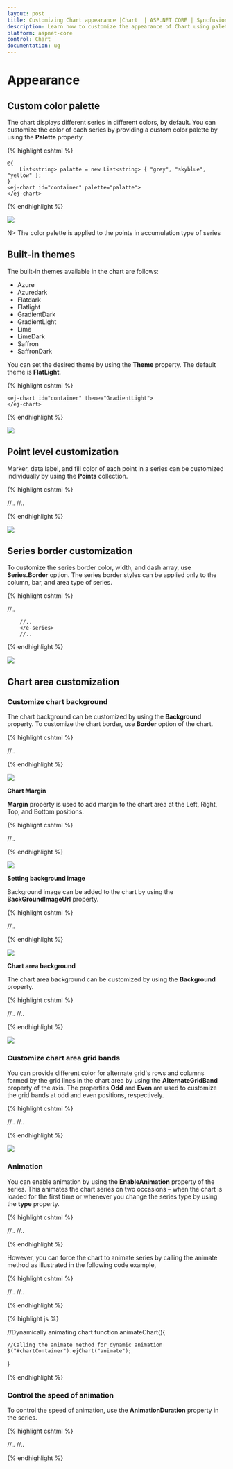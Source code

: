 ```yaml
---
layout: post
title: Customizing Chart appearance |Chart  | ASP.NET CORE | Syncfusion
description: Learn how to customize the appearance of Chart using palettes, themes, color, background and animation. 
platform: aspnet-core
control: Chart
documentation: ug
---
```


# Appearance

## Custom color palette

The chart displays different series in different colors, by default. You can customize the color of each series by providing a custom color palette by using the **Palette** property. 

{% highlight cshtml %}

    @{
        List<string> palatte = new List<string> { "grey", "skyblue", "yellow" };
    }
    <ej-chart id="container" palette="palatte">
    </ej-chart>

{% endhighlight %}


![](Appearance_images/Appearance_img1.png)


N> The color palette is applied to the points in accumulation type of series

## Built-in themes

The built-in themes available in the chart are follows:

* Azure
* Azuredark
* Flatdark
* Flatlight
* GradientDark
* GradientLight
* Lime
* LimeDark
* Saffron
* SaffronDark

You can set the desired theme by using the **Theme** property. The default theme is **FlatLight**.

{% highlight cshtml %}

    <ej-chart id="container" theme="GradientLight">
    </ej-chart>

{% endhighlight %}

![](Appearance_images/Appearance_img2.png)


## Point level customization

Marker, data label, and fill color of each point in a series can be customized individually by using the **Points** collection.

{% highlight cshtml %}

<ej-chart id="container">
        //..
    <e-series name="Silver"><e-marker visible="true"></e-marker>
            <e-points>
                <e-point x="USA" y="50" fill="#E27F2D"></e-point>
             </e-points>
        </e-series>
        //..
</ej-chart>

{% endhighlight %}

![](Appearance_images/Appearance_img3.png)


## Series border customization

To customize the series border color, width, and dash array, use **Series.Border** option. The series border styles can be applied only to the column, bar, and area type of series.

{% highlight cshtml %}

<ej-chart id="container">
        //..
        <e-series name="Silver"><e-border color="blue" width="2" dash-array="5,3"></e-border>
        
        //..
        </e-series>
        //..
</ej-chart>

{% endhighlight %}

![](Appearance_images/Appearance_img4.png)


## Chart area customization

### Customize chart background

The chart background can be customized by using the **Background** property. To customize the chart border, use **Border** option of the chart. 

{% highlight cshtml %}

<ej-chart id="container" background="skyblue"><e-border color="#FF0000" width="2" opacity="0.35"></e-border>
//..
</ej-chart>

{% endhighlight %} 

![](Appearance_images/Appearance_img5.png)


**Chart Margin**

**Margin** property is used to add margin to the chart area at the Left, Right, Top, and Bottom positions.

{% highlight cshtml %}

<ej-chart id="container"><e-margin left="40" right="40" top="40" bottom="40"></e-margin>
//..
</ej-chart>


{% endhighlight %} 

![](Appearance_images/Appearance_img6.png)


**Setting background image**

Background image can be added to the chart by using the **BackGroundImageUrl** property.

{% highlight cshtml %}

<ej-chart id="container" back-ground-image-url="images/chart/wheat.png">
//..
</ej-chart>

{% endhighlight %} 

![](Appearance_images/Appearance_img7.png)


**Chart area background**

The chart area background can be customized by using the **Background** property. 

{% highlight cshtml %}

<ej-chart id="container">
//..
    <e-chart-area background="skyblue"></e-chart-area>
//..

</ej-chart>

{% endhighlight %} 

![](Appearance_images/Appearance_img8.png)


### Customize chart area grid bands

You can provide different color for alternate grid's rows and columns formed by the grid lines in the chart area by using the **AlternateGridBand** property of the axis. The properties **Odd** and **Even** are used to customize the grid bands at odd and even positions, respectively. 

{% highlight cshtml %}

<ej-chart id="container">
//..
    <e-primary-y-axis><e-alternate-grid-band><e-even fill="#A7A9AB" opacity="0.1"></e-even></e-alternate-grid-band>
//..

</ej-chart>

{% endhighlight %} 

![](Appearance_images/Appearance_img9.png)


### Animation

You can enable animation by using the **EnableAnimation** property of the series. This animates the chart series on two occasions – when the chart is loaded for the first time or whenever you change the series type by using the **type** property.

{% highlight cshtml %}

<ej-chart id="container">
//..
<e-chart-series>
    <e-series enable-animation="true"> </e-series>
</e-chart-series>
//..
</ej-chart>

{% endhighlight %}

However, you can force the chart to animate series by calling the animate method as illustrated in the following code example,

{% highlight cshtml %}

<ej-chart id="container">
//..
<e-chart-series>
    <e-series enable-animation="true"> </e-series>
</e-chart-series>
//..
</ej-chart>

{% endhighlight %}

{% highlight js %}

//Dynamically animating chart
function animateChart(){

    //Calling the animate method for dynamic animation
    $("#chartContainer").ejChart("animate");      

}

{% endhighlight %}

### Control the speed of animation

To control the speed of animation, use the **AnimationDuration** property in the series. 

{% highlight cshtml %}

<ej-chart id="container">
//..
<e-chart-series>
    <e-series enable-animation="true" animation-duration="2000"> </e-series>
</e-chart-series>
//..
</ej-chart>

{% endhighlight %}
